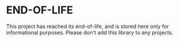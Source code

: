 END-OF-LIFE
===========

This project has reached its end-of-life, and is stored here only for informational purposes.  Please don't add this library to any projects.

